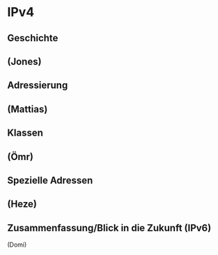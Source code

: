 # IPv4

## Geschichte
(Jones)
----

## Adressierung
(Mattias)
----
## Klassen
(Ömr)
----
## Spezielle Adressen
(Heze)
----
## Zusammenfassung/Blick in die Zukunft (IPv6)
(Domi)
